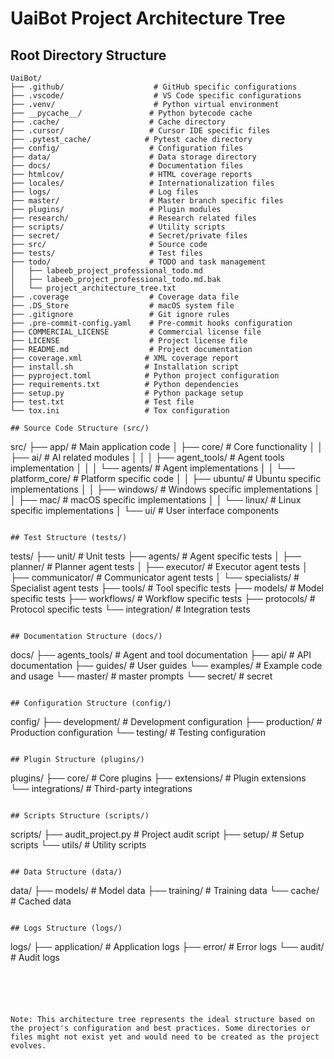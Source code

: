 # UaiBot Project Architecture Tree

## Root Directory Structure
```
UaiBot/
├── .github/                    # GitHub specific configurations
├── .vscode/                    # VS Code specific configurations
├── .venv/                      # Python virtual environment
├── __pycache__/               # Python bytecode cache
├── .cache/                    # Cache directory
├── .cursor/                   # Cursor IDE specific files
├── .pytest_cache/            # Pytest cache directory
├── config/                    # Configuration files
├── data/                      # Data storage directory
├── docs/                      # Documentation files
├── htmlcov/                   # HTML coverage reports
├── locales/                   # Internationalization files
├── logs/                      # Log files
├── master/                    # Master branch specific files
├── plugins/                   # Plugin modules
├── research/                  # Research related files
├── scripts/                   # Utility scripts
├── secret/                    # Secret/private files
├── src/                       # Source code
├── tests/                     # Test files
├── todo/                      # TODO and task management
│   ├── labeeb_project_professional_todo.md
│   ├── labeeb_project_professional_todo.md.bak
│   └── project_architecture_tree.txt
├── .coverage                  # Coverage data file
├── .DS_Store                  # macOS system file
├── .gitignore                 # Git ignore rules
├── .pre-commit-config.yaml    # Pre-commit hooks configuration
├── COMMERCIAL_LICENSE         # Commercial license file
├── LICENSE                    # Project license file
├── README.md                  # Project documentation
├── coverage.xml              # XML coverage report
├── install.sh                # Installation script
├── pyproject.toml            # Python project configuration
├── requirements.txt          # Python dependencies
├── setup.py                  # Python package setup
├── test.txt                  # Test file
└── tox.ini                   # Tox configuration

## Source Code Structure (src/)
```
src/
├── app/                      # Main application code
│   ├── core/                 # Core functionality
│   │   ├── ai/              # AI related modules
│   │   │   ├── agent_tools/ # Agent tools implementation
│   │   │   └── agents/      # Agent implementations
│   │   └── platform_core/   # Platform specific code
│   │       ├── ubuntu/      # Ubuntu specific implementations
│   │       ├── windows/     # Windows specific implementations
│   │       ├── mac/         # macOS specific implementations
│   │       └── linux/       # Linux specific implementations
│   └── ui/                  # User interface components
```

## Test Structure (tests/)
```
tests/
├── unit/                     # Unit tests
├── agents/                   # Agent specific tests
│   ├── planner/             # Planner agent tests
│   ├── executor/            # Executor agent tests
│   ├── communicator/        # Communicator agent tests
│   └── specialists/         # Specialist agent tests
├── tools/                    # Tool specific tests
├── models/                   # Model specific tests
├── workflows/               # Workflow specific tests
├── protocols/               # Protocol specific tests
└── integration/             # Integration tests
```

## Documentation Structure (docs/)
```
docs/
├── agents_tools/            # Agent and tool documentation
├── api/                     # API documentation
├── guides/                  # User guides
└── examples/                # Example code and usage
└── master/                  # master prompts
└── secret/                  # secret 
```

## Configuration Structure (config/)
```
config/
├── development/            # Development configuration
├── production/             # Production configuration
└── testing/                # Testing configuration
```

## Plugin Structure (plugins/)
```
plugins/
├── core/                  # Core plugins
├── extensions/            # Plugin extensions
└── integrations/          # Third-party integrations
```

## Scripts Structure (scripts/)
```
scripts/
├── audit_project.py       # Project audit script
├── setup/                 # Setup scripts
└── utils/                 # Utility scripts
```

## Data Structure (data/)
```
data/
├── models/               # Model data
├── training/            # Training data
└── cache/              # Cached data
```

## Logs Structure (logs/)
```
logs/
├── application/         # Application logs
├── error/              # Error logs
└── audit/              # Audit logs
```





Note: This architecture tree represents the ideal structure based on the project's configuration and best practices. Some directories or files might not exist yet and would need to be created as the project evolves. 